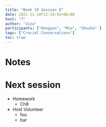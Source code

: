 ```yaml
---
title: "Book 19 Session 8"
date: 2021-11-10T12:19:55+08:00
host: "?"
author: "Jizu"
participants: ["Hongyan", "Mia", "Shuuka" ]
tags: ["Crucial Conversations"]
toc: true
---
```


# Notes


# Next session

- Homework
  - Ch8
- Host Volunteer
  - foo
  - bar
